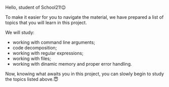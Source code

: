 Hello, student of School21!😉

To make it easier for you to navigate the material, we have prepared a list of topics that you will learn in this project. 

We will study: 
- working with command line arguments;
- code decomposition;
- working with regular expressions;
- working with files;
- working with dinamic memory and proper error handling.

Now, knowing what awaits you in this project, you can slowly begin to study the topics listed above.😇